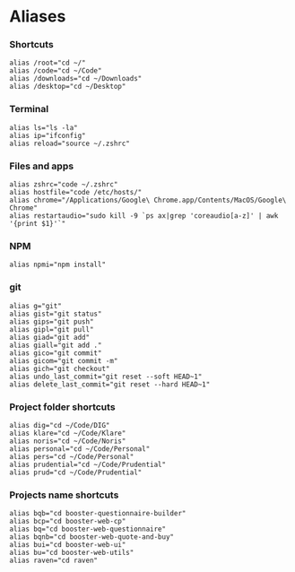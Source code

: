 # Aliases

### Shortcuts
```shell
alias /root="cd ~/"
alias /code="cd ~/Code"
alias /downloads="cd ~/Downloads"
alias /desktop="cd ~/Desktop"
```

### Terminal
```shell
alias ls="ls -la"
alias ip="ifconfig"
alias reload="source ~/.zshrc"
```

### Files and apps
```shell
alias zshrc="code ~/.zshrc"
alias hostfile="code /etc/hosts/"
alias chrome="/Applications/Google\ Chrome.app/Contents/MacOS/Google\ Chrome"
alias restartaudio="sudo kill -9 `ps ax|grep 'coreaudio[a-z]' | awk '{print $1}'`"
```

### NPM
```shell
alias npmi="npm install"
```

### git
```shell
alias g="git"
alias gist="git status"
alias gips="git push"
alias gipl="git pull"
alias giad="git add"
alias giall="git add ."
alias gico="git commit"
alias gicom="git commit -m"
alias gich="git checkout"
alias undo_last_commit="git reset --soft HEAD~1"
alias delete_last_commit="git reset --hard HEAD~1"
```

### Project folder shortcuts
```shell
alias dig="cd ~/Code/DIG"
alias klare="cd ~/Code/Klare"
alias noris="cd ~/Code/Noris"
alias personal="cd ~/Code/Personal"
alias pers="cd ~/Code/Personal"
alias prudential="cd ~/Code/Prudential"
alias prud="cd ~/Code/Prudential"
```

### Projects name shortcuts
```shell
alias bqb="cd booster-questionnaire-builder"
alias bcp="cd booster-web-cp"
alias bq="cd booster-web-questionnaire"
alias bqnb="cd booster-web-quote-and-buy"
alias bui="cd booster-web-ui"
alias bu="cd booster-web-utils"
alias raven="cd raven"
```
